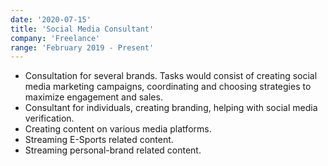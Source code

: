 ```yaml
---
date: '2020-07-15'
title: 'Social Media Consultant'
company: 'Freelance'
range: 'February 2019 - Present'
---
```


- Consultation for several brands. Tasks would consist of creating social media marketing campaigns, coordinating and choosing strategies to maximize engagement and sales.
- Consultant for individuals, creating branding, helping with social media verification.
- Creating content on various media platforms.
- Streaming E-Sports related content.
- Streaming personal-brand related content.

